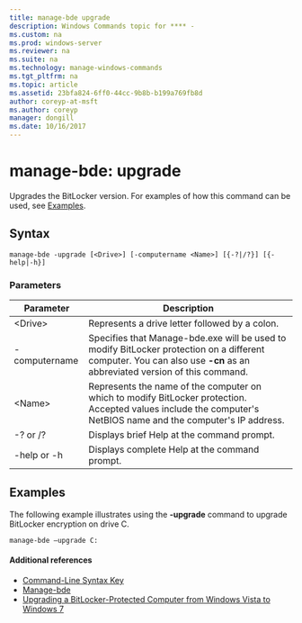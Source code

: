 ```yaml
---
title: manage-bde upgrade
description: Windows Commands topic for **** - 
ms.custom: na
ms.prod: windows-server
ms.reviewer: na
ms.suite: na
ms.technology: manage-windows-commands
ms.tgt_pltfrm: na
ms.topic: article
ms.assetid: 23bfa824-6ff0-44cc-9b8b-b199a769fb8d
author: coreyp-at-msft
ms.author: coreyp
manager: dongill
ms.date: 10/16/2017
---
```


# manage-bde: upgrade



Upgrades the BitLocker version. For examples of how this command can be used, see [Examples](#BKMK_Examples).

## Syntax

```
manage-bde -upgrade [<Drive>] [-computername <Name>] [{-?|/?}] [{-help|-h}]
```

### Parameters

|Parameter|Description|
|---------|-----------|
|\<Drive>|Represents a drive letter followed by a colon.|
|-computername|Specifies that Manage-bde.exe will be used to modify BitLocker protection on a different computer. You can also use **-cn** as an abbreviated version of this command.|
|\<Name>|Represents the name of the computer on which to modify BitLocker protection. Accepted values include the computer's NetBIOS name and the computer's IP address.|
|-? or /?|Displays brief Help at the command prompt.|
|-help or -h|Displays complete Help at the command prompt.|

## <a name=BKMK_Examples></a>Examples

The following example illustrates using the **-upgrade** command to upgrade BitLocker encryption on drive C.
```
manage-bde –upgrade C:
```

#### Additional references

-   [Command-Line Syntax Key](command-line-syntax-key.md)
-   [Manage-bde](manage-bde.md)
-   [Upgrading a BitLocker-Protected Computer from Windows Vista to Windows 7](https://technet.microsoft.com/library/ee424325(v=ws.10).aspx)